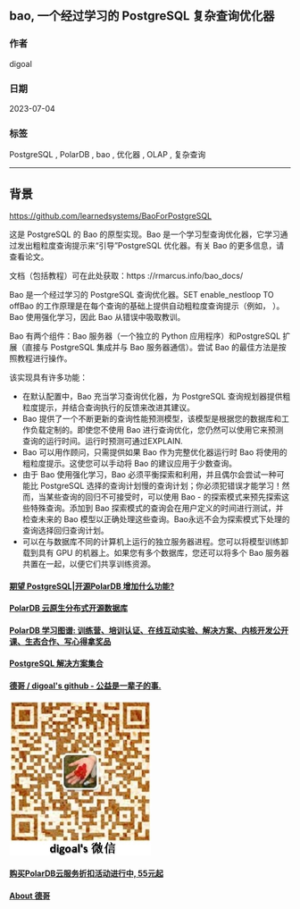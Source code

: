 ## bao, 一个经过学习的 PostgreSQL 复杂查询优化器    
                                                                    
### 作者                                              
digoal                                              
                                              
### 日期                                              
2023-07-04                                          
                                              
### 标签                                              
PostgreSQL , PolarDB , bao , 优化器 , OLAP , 复杂查询            
                                              
----                                              
                                              
## 背景    
  
https://github.com/learnedsystems/BaoForPostgreSQL  
  
  
这是 PostgreSQL 的 Bao 的原型实现。Bao 是一个学习型查询优化器，它学习通过发出粗粒度查询提示来“引导”PostgreSQL 优化器。有关 Bao 的更多信息，请查看论文。  
  
文档（包括教程）可在此处获取：https ://rmarcus.info/bao_docs/  
  
Bao 是一个经过学习的 PostgreSQL 查询优化器。SET enable_nestloop TO offBao 的工作原理是在每个查询的基础上提供自动粗粒度查询提示（例如， ）。Bao 使用强化学习，因此 Bao 从错误中吸取教训。  
  
Bao 有两个组件：Bao 服务器（一个独立的 Python 应用程序）和PostgreSQL 扩展（直接与 PostgreSQL 集成并与 Bao 服务器通信）。尝试 Bao 的最佳方法是按照教程进行操作。  
  
该实现具有许多功能：  
- 在默认配置中，Bao 充当学习查询优化器，为 PostgreSQL 查询规划器提供粗粒度提示，并结合查询执行的反馈来改进其建议。  
- Bao 提供了一个不断更新的查询性能预测模型，该模型是根据您的数据库和工作负载定制的。即使您不使用 Bao 进行查询优化，您仍然可以使用它来预测查询的运行时间。运行时预测可通过EXPLAIN.  
- Bao 可以用作顾问，只需提供如果 Bao 作为完整优化器运行时 Bao 将使用的粗粒度提示。这使您可以手动将 Bao 的建议应用于少数查询。  
- 由于 Bao 使用强化学习，Bao 必须平衡探索和利用，并且偶尔会尝试一种可能比 PostgreSQL 选择的查询计划慢的查询计划；你必须犯错误才能学习！然而，当某些查询的回归不可接受时，可以使用 Bao - 的探索模式来预先探索这些特殊查询。添加到 Bao 探索模式的查询会在用户定义的时间进行测试，并检查未来的 Bao 模型以正确处理这些查询。Bao永远不会为探索模式下处理的查询选择回归查询计划。  
- 可以在与数据库不同的计算机上运行的独立服务器进程。您可以将模型训练卸载到具有 GPU 的机器上。如果您有多个数据库，您还可以将多个 Bao 服务器共置在一起，以便它们共享训练资源。  
  
  
  
#### [期望 PostgreSQL|开源PolarDB 增加什么功能?](https://github.com/digoal/blog/issues/76 "269ac3d1c492e938c0191101c7238216")
  
  
#### [PolarDB 云原生分布式开源数据库](https://github.com/ApsaraDB "57258f76c37864c6e6d23383d05714ea")
  
  
#### [PolarDB 学习图谱: 训练营、培训认证、在线互动实验、解决方案、内核开发公开课、生态合作、写心得拿奖品](https://www.aliyun.com/database/openpolardb/activity "8642f60e04ed0c814bf9cb9677976bd4")
  
  
#### [PostgreSQL 解决方案集合](../201706/20170601_02.md "40cff096e9ed7122c512b35d8561d9c8")
  
  
#### [德哥 / digoal's github - 公益是一辈子的事.](https://github.com/digoal/blog/blob/master/README.md "22709685feb7cab07d30f30387f0a9ae")
  
  
![digoal's wechat](../pic/digoal_weixin.jpg "f7ad92eeba24523fd47a6e1a0e691b59")
  
  
#### [购买PolarDB云服务折扣活动进行中, 55元起](https://www.aliyun.com/activity/new/polardb-yunparter?userCode=bsb3t4al "e0495c413bedacabb75ff1e880be465a")
  
  
#### [About 德哥](https://github.com/digoal/blog/blob/master/me/readme.md "a37735981e7704886ffd590565582dd0")
  
